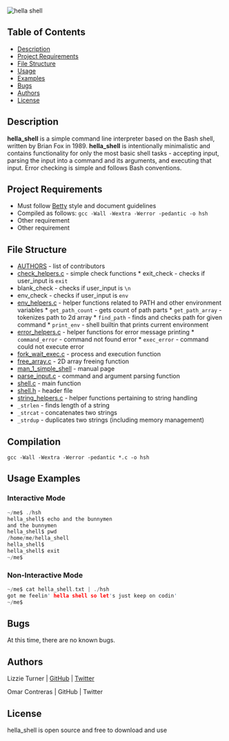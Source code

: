 ![hella shell](https://s31.postimg.org/403ix8w7f/j1_IPt_Uu_IS51_N62_LB5z9_Qhg_r.jpg)


## Table of Contents

* [Description](#description)
* [Project Requirements](#project-requirements)
* [File Structure](#file-structure)
* [Usage](#usage)
* [Examples](#examples)
* [Bugs](#bugs)
* [Authors](#authors)
* [License](#license)


## Description

**hella_shell** is a simple command line interpreter based on the Bash shell, written by Brian Fox in 1989. **hella_shell** is intentionally minimalistic and contains functionality for only the most basic shell tasks - accepting input, parsing the input into a command and its arguments, and executing that input. Error checking is simple and follows Bash conventions.

## Project Requirements

* Must follow [Betty](https://github.com/holbertonschool/Betty/wiki) style and document guidelines
* Compiled as follows:
`gcc -Wall -Wextra -Werror -pedantic -o hsh`
* Other requirement
* Other requirement

## File Structure

* [AUTHORS](https://github.com/aucontraire/simple_shell/blob/docs/AUTHORS) - list of contributors
* [check_helpers.c](https://github.com/aucontraire/simple_shell/blob/docs/check_helpers.c) - simple check functions 	  * exit_check - checks if user_input is `exit`
* blank_check - checks if user_input is `\n`
* env_check - checks if user_input is `env`
* [env_helpers.c](env_helpers.c) - helper functions related to PATH and other environment variables
	      	* `get_path_count` - gets count of path parts
		* `get_path_array` - tokenizes path to 2d array
		* `find_path` - finds and checks path for given command
		* `print_env` - shell builtin that prints current environment
* [error_helpers.c](error_helpers.c) - helper functions for error message printing
		* `command_error` - command not found error
		* `exec_error` - command could not execute error
* [fork_wait_exec.c](fork_wait_exec.c) - process and execution function
* [free_array.c](free_array.c) - 2D array freeing function
* [man_1_simple_shell](man_1_simple_shell) - manual page
* [parse_input.c](parse_input.c) - command and argument parsing function
* [shell.c](shell.c) - main function
* [shell.h](shell.h) - header file
* [string_helpers.c](string_helpers.c) - helper functions pertaining to string handling
 * `_strlen` - finds length of a string
 * `_strcat` - concatenates two strings
 * `_strdup` - duplicates two strings (including memory management)

## Compilation

```gcc -Wall -Wextra -Werror -pedantic *.c -o hsh```

## Usage Examples

### Interactive Mode

```c
~/me$ ./hsh
hella_shell$ echo and the bunnymen
and the bunnymen
hella_shell$ pwd
/home/me/hella_shell
hella_shell$
hella_shell$ exit
~/me$
```

### Non-Interactive Mode

```c
~/me$ cat hella_shell.txt | ./hsh
got me feelin' hella shell so let's just keep on codin'
~/me$
```

## Bugs

At this time, there are no known bugs.


## Authors

Lizzie Turner | [GitHub](github.com/lizzieturner) | [Twitter](twitter.com/_lizzieturner_)

Omar Contreras | GitHub | Twitter

## License

hella_shell is open source and free to download and use
